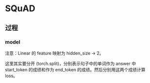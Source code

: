 # SQuAD

## 过程

### model

注意：Linear 的 feature 映射为 hidden_size -> 2。

这里其实要分开 (torch.split)，分别表示句子中的单词作为 answer 中 start_token 的成绩和作为 end_token 的成绩。然后分别用这两个成绩计算 loss。
